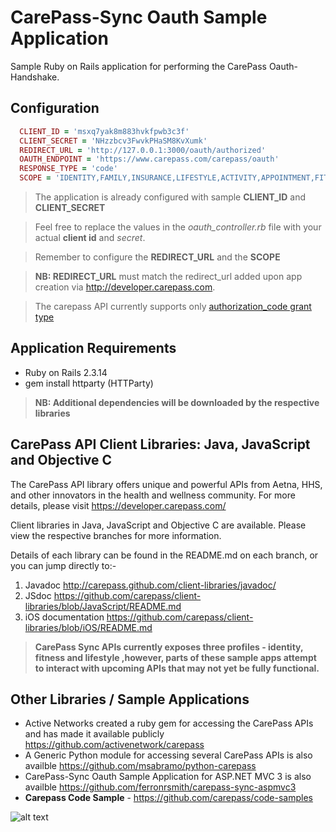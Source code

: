 CarePass-Sync Oauth Sample Application
=============

Sample Ruby on Rails application for performing the CarePass Oauth-Handshake.

Configuration
--------------------------

```ruby
  CLIENT_ID = 'msxq7yak8m883hvkfpwb3c3f'
  CLIENT_SECRET = 'NHzzbcv3FwvkPHaSM8KvXumk'
  REDIRECT_URL = 'http://127.0.0.1:3000/oauth/authorized'
  OAUTH_ENDPOINT = 'https://www.carepass.com/carepass/oauth'
  RESPONSE_TYPE = 'code'
  SCOPE = 'IDENTITY,FAMILY,INSURANCE,LIFESTYLE,ACTIVITY,APPOINTMENT,FITNESS'
```
> The application is already configured with sample **CLIENT_ID** and **CLIENT_SECRET**

> Feel free to replace the values in the *oauth_controller.rb* file with your actual **client id** and *secret*.

> Remember to configure the **REDIRECT_URL** and the **SCOPE**

> **NB: REDIRECT_URL** must match the redirect_url added upon app creation via http://developer.carepass.com.

> The carepass API currently supports only [authorization_code grant type](http://tools.ietf.org/html/draft-ietf-oauth-v2-31#page-23)

Application Requirements
-----------------------------------------------
+ Ruby on Rails 2.3.14
+ gem install httparty (HTTParty)

> **NB: Additional dependencies will be downloaded by the respective libraries**


CarePass API Client Libraries: Java, JavaScript and Objective C
---------------------------------------------------------------
The CarePass API library offers unique and powerful APIs from Aetna, HHS, and other innovators in the health and wellness community. For more details, please visit <https://developer.carepass.com/>

Client libraries in Java, JavaScript and Objective C are available. Please view the respective branches for more information.

Details of each  library can be found in the README.md on each branch, or you can jump directly to:-

1. Javadoc <http://carepass.github.com/client-libraries/javadoc/>
2. JSdoc <https://github.com/carepass/client-libraries/blob/JavaScript/README.md>
3. iOS documentation <https://github.com/carepass/client-libraries/blob/iOS/README.md>

> **CarePass Sync APIs currently exposes three profiles - identity, fitness and lifestyle ,however, parts of these sample apps attempt to interact with upcoming APIs that may not yet be fully functional.**


Other Libraries / Sample Applications
---------------------------------------------------------------
+ Active Networks created a ruby gem for accessing the CarePass APIs and has made it available publicly https://github.com/activenetwork/carepass
+ A Generic Python module for accessing several CarePass APIs is also availble https://github.com/msabramo/python-carepass
+ CarePass-Sync Oauth Sample Application for ASP.NET MVC 3 is also availble https://github.com/ferronrsmith/carepass-sync-aspmvc3
+ **Carepass Code Sample** - https://github.com/carepass/code-samples


![alt text](https://www.carepass.com/carepass/resources/images/registered_cp_logo.png "CarePass Logo")